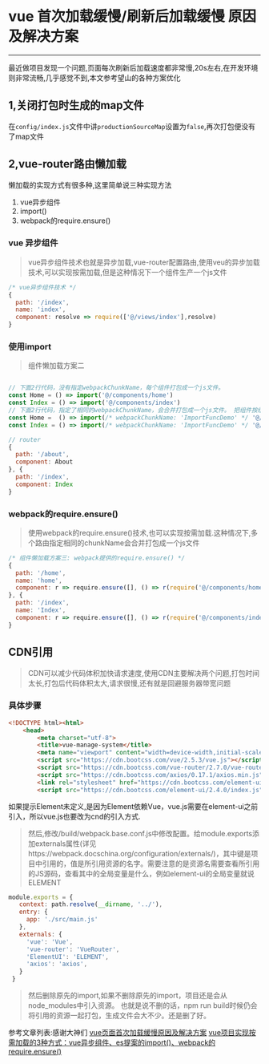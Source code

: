 # vue 首次加载缓慢/刷新后加载缓慢 原因及解决方案
---
最近做项目发现一个问题,页面每次刷新后加载速度都非常慢,20s左右,在开发环境则非常流畅,几乎感觉不到,本文参考望山的各种方案优化

## 1,关闭打包时生成的map文件
在`config/index.js`文件中讲`productionSourceMap`设置为`false`,再次打包便没有了map文件
## 2,vue-router路由懒加载
懒加载的实现方式有很多种,这里简单说三种实现方法
1.    vue异步组件
2.    import()
3.    webpack的require.ensure()
### vue 异步组件
> vue异步组件技术也就是异步加载,vue-router配置路由,使用veu的异步加载技术,可以实现按需加载,但是这种情况下一个组件生产一个js文件

```js
/* vue异步组件技术 */
{
  path: '/index',
  name: 'index',
  component: resolve => require(['@/views/index'],resolve)
}
```
### 使用import

> 组件懒加载方案二
```js

// 下面2行代码，没有指定webpackChunkName，每个组件打包成一个js文件。
const Home = () => import('@/components/home')
const Index = () => import('@/components/index')
// 下面2行代码，指定了相同的webpackChunkName，会合并打包成一个js文件。 把组件按组分块
const Home =  () => import(/* webpackChunkName: 'ImportFuncDemo' */ '@/components/home')
const Index = () => import(/* webpackChunkName: 'ImportFuncDemo' */ '@/components/index')

// router
{
  path: '/about',
  component: About
}, {
  path: '/index',
  component: Index
}
```
### webpack的require.ensure()
> 使用webpack的require.ensure()技术,也可以实现按需加载.这种情况下,多个路由指定相同的chunkName会合并打包成一个js文件

```js
/* 组件懒加载方案三: webpack提供的require.ensure() */
{
  path: '/home',
  name: 'home',
  component: r => require.ensure([], () => r(require('@/components/home')), 'demo')
}, {
  path: '/index',
  name: 'Index',
  component: r => require.ensure([], () => r(require('@/components/index')), 'demo')
}
```
## CDN引用
> CDN可以减少代码体积加快请求速度,使用CDN主要解决两个问题,打包时间太长,打包后代码体积太大,请求很慢,还有就是回避服务器带宽问题

### 具体步骤

```html
<!DOCTYPE html><html>
    <head>
        <meta charset="utf-8">
        <title>vue-manage-system</title>
        <meta name="viewport" content="width=device-width,initial-scale=1,minimum-scale=1,maximum-scale=1,user-scalable=no">
        <script src="https://cdn.bootcss.com/vue/2.5.3/vue.js"></script>
        <script src="https://cdn.bootcss.com/vue-router/2.7.0/vue-router.min.js"></script>
        <script src="https://cdn.bootcss.com/axios/0.17.1/axios.min.js"></script>
        <link rel="stylesheet" href="https://cdn.bootcss.com/element-ui/2.4.0/theme-chalk/index.css">
        <script src="https://cdn.bootcss.com/element-ui/2.4.0/index.js"></script>
```
如果提示Element未定义,是因为Element依赖Vue，vue.js需要在element-ui之前引入，所以vue.js也要改为cnd的引入方式.

>然后,修改/build/webpack.base.conf.js中修改配置。给module.exports添加externals属性(详见https://webpack.docschina.org/configuration/externals/)，其中键是项目中引用的，值是所引用资源的名字。需要注意的是资源名需要查看所引用的JS源码，查看其中的全局变量是什么，例如element-ui的全局变量就说ELEMENT

```js
module.exports = {
   context: path.resolve(__dirname, '../'),
   entry: {
     app: './src/main.js'
   },
   externals: {
     'vue': 'Vue',
     'vue-router': 'VueRouter',
     'ElementUI': 'ELEMENT',
     'axios': 'axios',
   }
 }
```
> 然后删除原先的import,如果不删除原先的import，项目还是会从node_modules中引入资源。
也就是说不删的话，npm run build时候仍会将引用的资源一起打包，生成文件会大不少。还是删了好。

参考文章列表:感谢大神们
[vue页面首次加载缓慢原因及解决方案](https://www.cnblogs.com/zyulike/p/11190012.html)
[vue项目实现按需加载的3种方式：vue异步组件、es提案的import()、webpack的require.ensure()](https://segmentfault.com/a/1190000011519350)